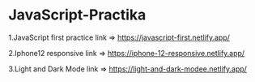 # JavaScript-Practika
1.JavaScript first practice link => https://javascript-first.netlify.app/

2.Iphone12 responsive link => https://iphone-12-responsive.netlify.app/

3.Light and Dark Mode link => https://light-and-dark-modee.netlify.app/ 

